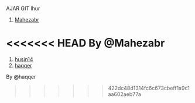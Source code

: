 AJAR GIT lhur
1. [Mahezabr](https://github.com/Mahezabr)

<<<<<<< HEAD
By @Mahezabr
=======
1. [husin14](github.com/husin14)
2. [haqqer](github.com/haqqer)

By @haqqer
>>>>>>> 422dc48d1314fc6c673cbeff1a9c1aa602aeb77a
